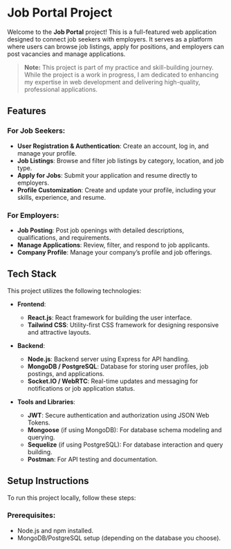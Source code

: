 # Job Portal Project

Welcome to the **Job Portal** project! This is a full-featured web application designed to connect job seekers with employers. It serves as a platform where users can browse job listings, apply for positions, and employers can post vacancies and manage applications.

> **Note:** This project is part of my practice and skill-building journey. While the project is a work in progress, I am dedicated to enhancing my expertise in web development and delivering high-quality, professional applications. 

## Features

### For Job Seekers:
- **User Registration & Authentication**: Create an account, log in, and manage your profile.
- **Job Listings**: Browse and filter job listings by category, location, and job type.
- **Apply for Jobs**: Submit your application and resume directly to employers.
- **Profile Customization**: Create and update your profile, including your skills, experience, and resume.

### For Employers:
- **Job Posting**: Post job openings with detailed descriptions, qualifications, and requirements.
- **Manage Applications**: Review, filter, and respond to job applicants.
- **Company Profile**: Manage your company’s profile and job offerings.

## Tech Stack

This project utilizes the following technologies:

- **Frontend**:
  - **React.js**: React framework for building the user interface.
  - **Tailwind CSS**: Utility-first CSS framework for designing responsive and attractive layouts.
  
- **Backend**:
  - **Node.js**: Backend server using Express for API handling.
  - **MongoDB / PostgreSQL**: Database for storing user profiles, job postings, and applications.
  - **Socket.IO / WebRTC**: Real-time updates and messaging for notifications or job application status.
  
- **Tools and Libraries**:
  - **JWT**: Secure authentication and authorization using JSON Web Tokens.
  - **Mongoose** (if using MongoDB): For database schema modeling and querying.
  - **Sequelize** (if using PostgreSQL): For database interaction and query building.
  - **Postman**: For API testing and documentation.

## Setup Instructions

To run this project locally, follow these steps:

### Prerequisites:
- Node.js and npm installed.
- MongoDB/PostgreSQL setup (depending on the database you choose).


